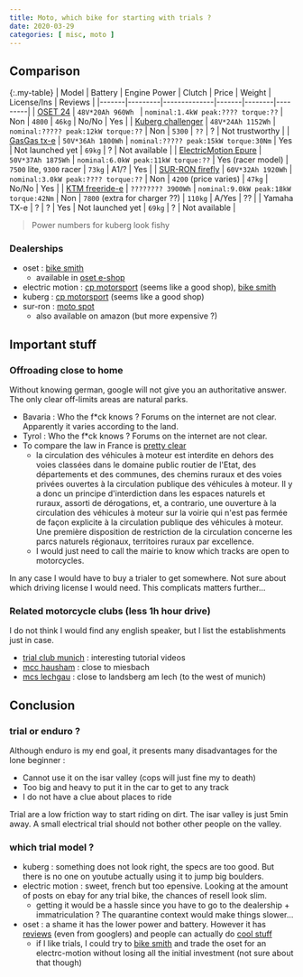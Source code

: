 ```yaml
---
title: Moto, which bike for starting with trials ?
date: 2020-03-29
categories: [ misc, moto ]
---
```


## Comparison

{:.my-table}
| Model | Battery | Engine Power | Clutch | Price | Weight | License/Ins | Reviews |
|-------|---------|--------------|-------|--------|---------|
| [OSET 24][0]              | `48V*20Ah 960Wh ` | `nominal:1.4kW peak:???? torque:??`   | Non               | `4800`                        | `46kg`  | No/No | Yes |
| [Kuberg challenger][1]    | `48V*24Ah 1152Wh` | `nominal:????? peak:12kW torque:??`   | Non               | `5300`                        | `??`    | ?     | Not trustworthy |
| [GasGas tx-e][4]          | `50V*36Ah 1800Wh` | `nominal:????? peak:15kW torque:30Nm` | Yes               | Not launched yet              | `69kg`  | ?     | Not available |
| [ElectricMotion Epure][5] | `50V*37Ah 1875Wh` | `nominal:6.0kW peak:11kW torque:??`   | Yes (racer model) | `7500` lite, `9300` racer     | `73kg`  | A1/?  | Yes |
| [SUR-RON firefly][2]      | `60V*32Ah 1920Wh` | `nominal:3.0kW peak:???? torque:??`   | Non               | `4200` (price varies)         | `47kg`  | No/No | Yes |
| [KTM freeride-e][3]       | `???????? 3900Wh` | `nominal:9.0kW peak:18kW torque:42Nm` | Non               | `7800` (extra for charger ??) | `110kg` | A/Yes | ?? |
| Yamaha TX-e               | ?                 | ?                                     | Yes               | Not launched yet              | `69kg`  | ?     | Not available |

> Power numbers for kuberg look fishy

### Dealerships

* oset : [bike smith][6]
  * available in [oset e-shop][14]
* electric motion : [cp motorsport][7] (seems like a good shop), [bike smith][6]
* kuberg : [cp motorsport][7] (seems like a good shop)
* sur-ron : [moto spot][8]
  * also available on amazon (but more expensive ?)


## Important stuff

### Offroading close to home

Without knowing german, google will not give you an authoritative answer.
The only clear off-limits areas are natural parks.

* Bavaria : Who the f\*ck knows ? Forums on the internet are not clear. Apparently it varies according to the land.
* Tyrol :  Who the f\*ck knows ? Forums on the internet are not clear.
* To compare the law in France is [pretty clear][15]
  * la circulation des véhicules à moteur est interdite en dehors des voies classées dans le domaine public routier de l'Etat, des départements et des communes, des chemins ruraux et des voies privées ouvertes à la circulation publique des véhicules à moteur. Il y a donc un principe d'interdiction dans les espaces naturels et ruraux, assorti de dérogations, et, a contrario, une ouverture à la circulation des véhicules à moteur sur la voirie qui n'est pas fermée de façon explicite à la circulation publique des véhicules à moteur. Une première disposition de restriction de la circulation concerne les parcs naturels régionaux, territoires ruraux par excellence.
  * I would just need to call the mairie to know which tracks are open to motorcycles.

In any case I would have to buy a trialer to get somewhere. Not sure about which driving license I would need. This complicats matters further...

### Related motorcycle clubs (less 1h hour drive)

I do not think I would find any english speaker, but I list the establishments just in case.

* [trial club munich][9] : interesting tutorial videos
* [mcc hausham][10] : close to miesbach
* [mcs lechgau][11] : close to landsberg am lech (to the west of munich)

## Conclusion

### trial or enduro ?

Although enduro is my end goal, it presents many disadvantages for the lone beginner :

* Cannot use it on the isar valley (cops will just fine my to death)
* Too big and heavy to put it in the car to get to any track
* I do not have a clue about places to ride

Trial are a low friction way to start riding on dirt. The isar valley is just 5min away.
A small electrical trial should not bother other people on the valley.

### which trial model ?

* kuberg : something does not look right, the specs are too good. But there is no one on youtube actually using it to jump big boulders.
* electric motion : sweet, french but too epensive. Looking at the amount of posts on ebay for any trial bike, the chances of resell look slim.
  * getting it would be a hassle since you have to go to the dealership + immatriculation ? The quarantine context would make things slower...
* oset : a shame it has the lower power and battery. However it has [reviews][12] (even from googlers) and people can actually do [cool stuff][13]
  * if I like trials, I could try to [bike smith][6] and trade the oset for an electrc-motion without losing all the initial investment (not sure about that though)

[0]:https://www.osetbikes.de/de/modelle/oset-bike/news/detail/oset-bike-24-0-racing-junior-38/
[1]:https://www.kuberg.com/en/challenger
[2]:https://www.sur-ron.rocks/fr/
[3]:https://www.ktm.com/de/e-ride/freeride-e-xc/
[4]:https://gasgas.com/en/trial/562/40/txe-2019
[5]:https://www.electric-motion.fr/en/
[6]:https://www.bikesmith.de/epages/81770528.sf/de_DE/?ObjectPath=/Shops/81770528/Categories/TRIAL-Sport/%22TRIAL%20MOTORRAD%22
[7]:https://www.cp-motorsports.de/index.php
[8]:https://www.motospotmuenchen.de/index.php/fahrzeuge/sur-ron
[9]:https://www.mtc-trial.de/videos/
[10]:https://www.mcc-hausham.de/
[11]:https://www.msc-lechgau.de/
[12]:https://www.visordown.com/reviews/road-test/240-racing-adult-review
[13]:https://www.youtube.com/watch?v=QKHhUj7ZuMs
[14]:http://shop.osetbikes.de/OSET-240-Racing-Senior
[15]:https://www.senat.fr/questions/base/2000/qSEQ001128905.html
